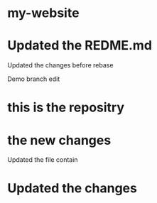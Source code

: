 # my-website
# Updated the REDME.md

Updated the changes before rebase

Demo branch edit 

# this is the repositry

# the new changes
Updated the file contain

# Updated the changes